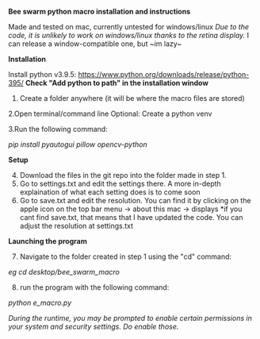 **Bee swarm python macro installation and instructions**

Made and tested on mac, currently untested for windows/linux
*Due to  the code, it is unlikely to work on windows/linux thanks to the retina display.*
I can release a window-compatible one, but ~im lazy~

**Installation**

Install python v3.9.5: https://www.python.org/downloads/release/python-395/
**Check "Add python to path"  in the installation window**

1. Create a folder anywhere (it will be where the macro files are stored)


2.Open terminal/command line
Optional: Create a python venv

3.Run the following command:

  *pip install pyautogui pillow opencv-python*

**Setup**

4. Download the files in the git repo into the folder made in step 1.
5. Go to settings.txt and edit the settings there. A more in-depth explaination of what each setting does is to come soon
6. Go to save.txt and edit the resolution. You can find it by clicking on the apple icon on the top bar menu -> about this mac -> displays
 *if you cant find save.txt, that means that I have updated the code. You can adjust the resolution at settings.txt
 
 **Launching the program**

7. Navigate to the folder created in step 1 using the "cd" command:

  *eg cd desktop/bee_swarm_macro*

8. run the program with the following command:

  *python e_macro.py*

*During the runtime, you may be prompted to enable certain permissions in your system and security settings. Do enable those.*
